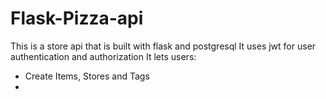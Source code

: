 # Flask-Pizza-api
This is a store api that is built with flask and postgresql
It uses jwt for user authentication and authorization
It lets users:
- Create Items, Stores and Tags
- 
